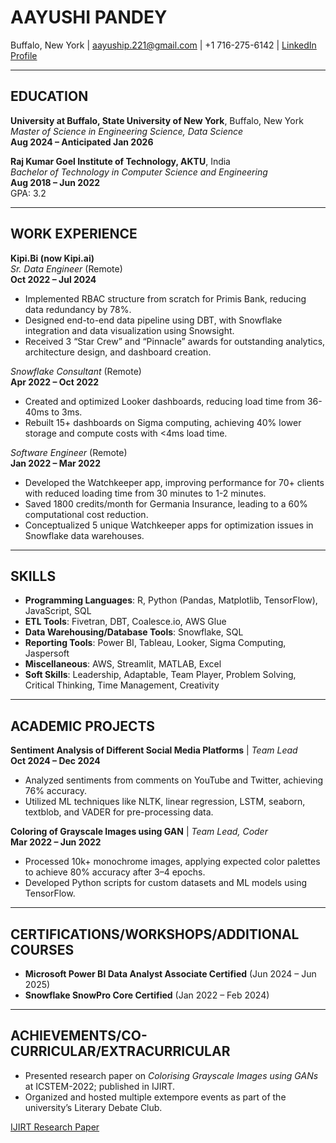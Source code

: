 # AAYUSHI PANDEY  
Buffalo, New York | [aayuship.221@gmail.com](mailto:aayuship.221@gmail.com) | +1 716-275-6142 | [LinkedIn Profile](https://www.linkedin.com/in/ap221/)

---

## EDUCATION  
**University at Buffalo, State University of New York**, Buffalo, New York  
*Master of Science in Engineering Science, Data Science*  
**Aug 2024 – Anticipated Jan 2026**

**Raj Kumar Goel Institute of Technology, AKTU**, India  
*Bachelor of Technology in Computer Science and Engineering*  
**Aug 2018 – Jun 2022**  
GPA: 3.2  

---

## WORK EXPERIENCE  

**Kipi.Bi (now Kipi.ai)**  
*Sr. Data Engineer* (Remote)  
**Oct 2022 – Jul 2024**  
- Implemented RBAC structure from scratch for Primis Bank, reducing data redundancy by 78%.  
- Designed end-to-end data pipeline using DBT, with Snowflake integration and data visualization using Snowsight.  
- Received 3 “Star Crew” and “Pinnacle” awards for outstanding analytics, architecture design, and dashboard creation.  

*Snowflake Consultant* (Remote)  
**Apr 2022 – Oct 2022**  
- Created and optimized Looker dashboards, reducing load time from 36-40ms to 3ms.  
- Rebuilt 15+ dashboards on Sigma computing, achieving 40% lower storage and compute costs with <4ms load time.  

*Software Engineer* (Remote)  
**Jan 2022 – Mar 2022**  
- Developed the Watchkeeper app, improving performance for 70+ clients with reduced loading time from 30 minutes to 1-2 minutes.  
- Saved 1800 credits/month for Germania Insurance, leading to a 60% computational cost reduction.  
- Conceptualized 5 unique Watchkeeper apps for optimization issues in Snowflake data warehouses.  

---

## SKILLS  
- **Programming Languages**: R, Python (Pandas, Matplotlib, TensorFlow), JavaScript, SQL  
- **ETL Tools**: Fivetran, DBT, Coalesce.io, AWS Glue  
- **Data Warehousing/Database Tools**: Snowflake, SQL  
- **Reporting Tools**: Power BI, Tableau, Looker, Sigma Computing, Jaspersoft  
- **Miscellaneous**: AWS, Streamlit, MATLAB, Excel  
- **Soft Skills**: Leadership, Adaptable, Team Player, Problem Solving, Critical Thinking, Time Management, Creativity  

---

## ACADEMIC PROJECTS  

**Sentiment Analysis of Different Social Media Platforms** | *Team Lead*  
**Oct 2024 – Dec 2024**  
- Analyzed sentiments from comments on YouTube and Twitter, achieving 76% accuracy.  
- Utilized ML techniques like NLTK, linear regression, LSTM, seaborn, textblob, and VADER for pre-processing data.  

**Coloring of Grayscale Images using GAN** | *Team Lead, Coder*  
**Mar 2022 – Jun 2022**  
- Processed 10k+ monochrome images, applying expected color palettes to achieve 80% accuracy after 3–4 epochs.  
- Developed Python scripts for custom datasets and ML models using TensorFlow.  

---

## CERTIFICATIONS/WORKSHOPS/ADDITIONAL COURSES  
- **Microsoft Power BI Data Analyst Associate Certified** (Jun 2024 – Jun 2025)  
- **Snowflake SnowPro Core Certified** (Jan 2022 – Feb 2024)  

---

## ACHIEVEMENTS/CO-CURRICULAR/EXTRACURRICULAR  
- Presented research paper on *Colorising Grayscale Images using GANs* at ICSTEM-2022; published in IJIRT.  
- Organized and hosted multiple extempore events as part of the university’s Literary Debate Club.  

[IJIRT Research Paper](https://ijirt.org/Article?manuscript=161885)
